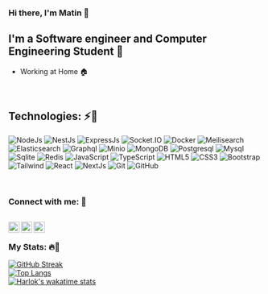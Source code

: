 ### Hi there, I'm Matin 💙

## I'm a Software engineer and Computer Engineering Student 💙

- Working at Home 🏠

<br />

## Technologies: ⚡💙

![NodeJs](https://img.shields.io/badge/-NodeJs-414141?style=for-the-badge&logo=nodedotjs&color=3C005A)
![NestJs](https://img.shields.io/badge/-NestJs-414141?style=for-the-badge&logo=nestjs&color=3C005A)
![ExpressJs](https://img.shields.io/badge/-ExpressJs-414141?style=for-the-badge&logo=express&color=3C005A)
![Socket.IO](https://img.shields.io/badge/-Socket.IO-414141?style=for-the-badge&logo=socketdotio&color=3C005A)
![Docker](https://img.shields.io/badge/-Docker-414141?style=for-the-badge&logo=docker&color=3C005A)
![Meilisearch](https://img.shields.io/badge/-Meilisearch-414141?style=for-the-badge&logo=meilisearch&color=3C005A)
![Elasticsearch](https://img.shields.io/badge/-Elasticsearch-414141?style=for-the-badge&logo=elasticsearch&color=3C005A)
![Graphql](https://img.shields.io/badge/-Graphql-414141?style=for-the-badge&logo=graphql&color=3C005A)
![Minio](https://img.shields.io/badge/-Minio-414141?style=for-the-badge&logo=minio&color=3C005A)
![MongoDB](https://img.shields.io/badge/-MongoDB-414141?style=for-the-badge&logo=mongodb&color=3C005A)
![Postgresql](https://img.shields.io/badge/-Postgresql-414141?style=for-the-badge&logo=postgresql&color=3C005A)
![Mysql](https://img.shields.io/badge/-Mysql-414141?style=for-the-badge&logo=mysql&color=3C005A)
![Sqlite](https://img.shields.io/badge/-Sqlite-414141?style=for-the-badge&logo=sqlite&color=3C005A)
![Redis](https://img.shields.io/badge/-Redis-414141?style=for-the-badge&logo=redis&color=3C005A)
![JavaScript](https://img.shields.io/badge/-JavaScript-414141?style=for-the-badge&logo=javascript&color=3C005A)
![TypeScript](https://img.shields.io/badge/-TypeScript-414141?style=for-the-badge&logo=typescript&color=3C005A)
![HTML5](https://img.shields.io/badge/-HTML5-414141?style=for-the-badge&logo=html5&color=3C005A)
![CSS3](https://img.shields.io/badge/-CSS3-414141?style=for-the-badge&logo=css3&color=3C005A)
![Bootstrap](https://img.shields.io/badge/-Bootstrap-414141?style=for-the-badge&logo=bootstrap&color=3C005A)
![Tailwind](https://img.shields.io/badge/-Tailwind-414141?style=for-the-badge&logo=tailwindcss&color=3C005A)
![React](https://img.shields.io/badge/-React-414141?style=for-the-badge&logo=react&color=3C005A)
![NextJs](https://img.shields.io/badge/-Next%20JS-414141?style=for-the-badge&logo=nextdotjs&color=3C005A)
![Git](https://img.shields.io/badge/-Git-414141?style=for-the-badge&logo=git&color=3C005A)
![GitHub](https://img.shields.io/badge/-GitHub-414141?style=for-the-badge&logo=github&color=3C005A)



<br />

### Connect with me: 💙

[<img align="left" alt="codeSTACKr | LinkedIn" width="22px" src="https://cdn.jsdelivr.net/npm/simple-icons@v3/icons/linkedin.svg" />][linkedin]
[<img align="left" alt="codeSTACKr | Instagram" width="22px" src="https://cdn.jsdelivr.net/npm/simple-icons@v3/icons/instagram.svg" />][instagram]
[<img align="left" alt="codeSTACKr | Telegram" width="22px" src="https://cdn.jsdelivr.net/npm/simple-icons@v3/icons/telegram.svg" />][telegram]
---

<br />

### My Stats: 🔥💙
[![GitHub Streak](https://streak-stats.demolab.com/?user=matinst&theme=dark)](https://git.io/streak-stats)
<br />
[![Top Langs](https://github-readme-stats.vercel.app/api/top-langs/?username=matinst&layout=compact&theme=vision-friendly-dark)](https://github.com/anuraghazra/github-readme-stats)
<br />
[![Harlok's wakatime stats](https://github-readme-stats.vercel.app/api/wakatime?username=matin_jamshidi&layout=compact)](https://github.com/anuraghazra/github-readme-stats)
<br />


[instagram]: https://www.instagram.com/matn_jm
[linkedin]: https://www.linkedin.com/in/matin-jamshidi-100a63221
[telegram]: https://t.me/matincode

